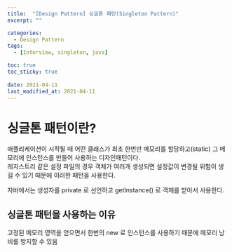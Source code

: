 ```yaml
---
title:  "[Design Pattern] 싱글톤 패턴(Singleton Pattern)"
excerpt: ""

categories:
  - Design Pattern
tags:
  - [Interview, singleton, java]

toc: true
toc_sticky: true
 
date: 2021-04-11
last_modified_at: 2021-04-11
---
```


# **싱글톤 패턴이란?**

애플리케이션이 시작될 때 어떤 클래스가 최초 한번만 메모리를 할당하고(static) 그 메모리에 인스턴스를 만들어 사용하는 디자인패턴이다.  
레지스트리 같은 설정 파일의 경우 객체가 여러개 생성되면 설정값이 변경될 위험이 생길 수 있기 때문에 이러한 패턴을 사용한다.

자바에서는 생성자를 private 로 선언하고 getInstance() 로 객체를 받아서 사용한다. 

## 싱글톤 패턴을 사용하는 이유

고정된 메모리 영역을 얻으면서 한번의 new 로 인스턴스를 사용하기 때문에 메모리 낭비를 방지할 수 있음
